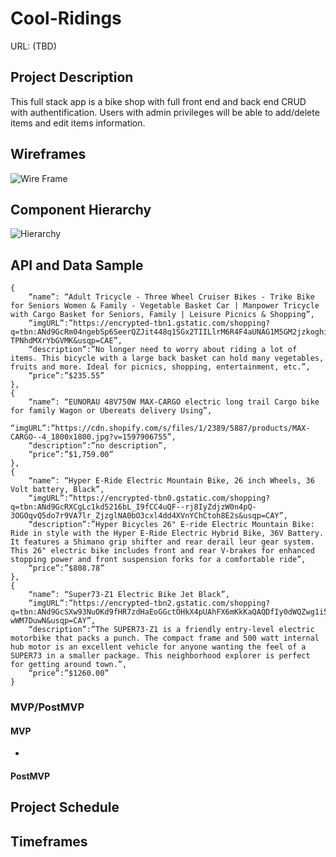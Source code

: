# Cool-Ridings

URL: (TBD)

## Project Description
This full stack app is a bike shop with full front end and back end CRUD with authentification. Users with admin privileges will be able to add/delete items and edit items information. 
## Wireframes
![Wire Frame](https://puu.sh/H3Oqr/714b40e9e2.png)
## Component Hierarchy
![Hierarchy](https://whimsical.com/p3-cool-ridings-Bnpgg7oe9Rmf1qYppRyjvr)
## API and Data Sample
```
{
	“name”: “Adult Tricycle - Three Wheel Cruiser Bikes - Trike Bike for Seniors Women & Family - Vegetable Basket Car | Manpower Tricycle with Cargo Basket for Seniors, Family | Leisure Picnics & Shopping”,
	“imgURL”:”https://encrypted-tbn1.gstatic.com/shopping?q=tbn:ANd9GcRm04ngebSp6SeerQZJit448q1SGx2TIILlrM6R4F4aUNAG1M5GM2jzkoghiyJ6EwGrsPAu4RANRmPf3T6hswxQ3PT8Z-TPNhdMXrYbGVMK&usqp=CAE”,
	“description”:”No longer need to worry about riding a lot of items. This bicycle with a large back basket can hold many vegetables, fruits and more. Ideal for picnics, shopping, entertainment, etc.”,
	“price”:”$235.55”
},
{
	“name”: “EUNORAU 48V750W MAX-CARGO electric long trail Cargo bike for family Wagon or Ubereats delivery Using”,
	“imgURL”:”https://cdn.shopify.com/s/files/1/2389/5887/products/MAX-CARGO--4_1800x1800.jpg?v=1597906755”,
	“description”:”no description”,
	“price”:”$1,759.00”
},
{
	“name”: “Hyper E-Ride Electric Mountain Bike, 26 inch Wheels, 36 Volt battery, Black”,
	“imgURL”:”https://encrypted-tbn0.gstatic.com/shopping?q=tbn:ANd9GcRXCgLc1kd5216bL_I9fCC4uQF--rj8IyZdjzW0n4pQ-3OGOqvQ5do7r9VA7lr_ZjzglNA0bO3cxl4dd4XVnYChCtoh8E2s&usqp=CAY”,
	“description”:”Hyper Bicycles 26" E-ride Electric Mountain Bike: Ride in style with the Hyper E-Ride Electric Hybrid Bike, 36V Battery. It features a Shimano grip shifter and rear derail leur gear system. This 26" electric bike includes front and rear V-brakes for enhanced stopping power and front suspension forks for a comfortable ride”,
	“price”:”$808.78”
},
{
	“name”: “Super73-Z1 Electric Bike Jet Black”,
	“imgURL”:”https://encrypted-tbn2.gstatic.com/shopping?q=tbn:ANd9GcSXw93NuOKd9fHR7zdHaEoGGctOHkX4pUAhFX6mKkKaQAQDfIy0dWQZwg1i5_j7xRZxRac31fooGlo0015VKf4SxUnV8VGcRKunzltT3XFWGEo-wWM7DuwN&usqp=CAY”,
	“description”:”The SUPER73-Z1 is a friendly entry-level electric motorbike that packs a punch. The compact frame and 500 watt internal hub motor is an excellent vehicle for anyone wanting the feel of a SUPER73 in a smaller package. This neighborhood explorer is perfect for getting around town.”,
	“price”:”$1260.00”
}
```
### MVP/PostMVP

#### MVP
-
#### PostMVP

## Project Schedule

## Timeframes
